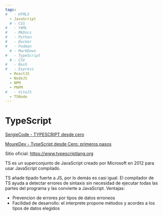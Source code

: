 ```yaml
---
tags:
#   - HTML5
  - JavaScript
  # - CSS
#   - YAML
#   - MkDocs
#   - Python
#   - Docker
#   - Podman
  # - MarkDown
#   - TypeScript
  # - CSV
#   - Bash
#   - Express
  - ReactJS
  - NodeJS
  - NPM
  - PNPM
#   - ViteJS
  - TSNode
---
```


# TypeScript

[SergieCode - TYPESCRIPT desde cero](https://www.youtube.com/watch?v=UTA5bykCx2c)

[MoureDev - TypeScript desde Cero: primeros pasos](https://www.youtube.com/watch?v=4W3UWjyyVkQ&t=585s)

Sitio oficial: https://www.typescriptlang.org

TS es un superconjunto de JavaScript creado por Microsoft en 2012 para usar JavaScript compilado.

TS añade tipado fuerte a JS, por lo demás es casi igual.
El compilador de TS ayuda a detectar errores de sintaxis sin necesidad de ejecutar todas las partes del programa 
y las convierte a JavaScript.
Ventajas:

- Prevencion de errores por tipos de datos erroneos
- Facilidad de desarrollo: el interprete propone métodos y acordes a los tipos de datos elegidos

<!-- 
## Instalaciones - TS Node

Instalar NodeJS y luego instalar por terminal Typescript (normalmente se hace en modo global)

```bash
npm install -g typescript   
```

Para instalar TS-Node (entorno de ejecucion adaptado a TypeScript, similar a NodeJS)

```bash
npm install -g ts-node
```

Para verificar las versiones disponibles:

```bash
tsc --version
ts-node --version
```

Sitio de TS Node: https://typestrong.org/ts-node/docs/ 
-->



<!-- 
## Compilacion
## Extensión y compilacion

Los programas de TypesCript se guardan con la extension **.ts**. 

La compilacion del código TS se hace con el comando *tsc*:
```bash
tsc <nombre_rutina>.ts
```
Esto crea un archivo JS con el mismo nombre de archivo y la rutina adaptada a JavaScript.

En cambio, para interpretar directamente el código se usa el comando *ts-node*:
```bash
ts-node <nombre_rutina>.ts
```
 -->


<!-- 
## Modo observador

El modo observador se usa añadiendo la opcion -w (*watch*) a la compilación
```bash
tsc <nombre_rutina>.ts -w
```
Esto permite ver los cambios sobre la rutina JS casi en tiempo real. Muy útil para desarrolladores web.

## Inicializar proyectos

Para trabajar con múltiples archivos TS y también para decidir opciones de compilación es mejor inicializar un proyecto dentro del directorio de trabajo:
```bash
tsc -init
```
Esto crea un archivo *tsconfig.json* con las opciones de compilacion prearmadas. Una vez realizado este paso se puede usar el modo observador sobre TODOS los archivos con el comando:

```bash
    tsc -w
```
 -->






<!-- 
## Tipado de datos

TS asigna un tipo de datos a cada variable automáticamente al asignarle un valor. Este tipo de datos no puede ser alterado a posteriori. Por ejemplo, si una variable al ser creada se le asignó una cadena de texto esta se puede cambiar; sin embargo TS no permitirá guardar en la variable un numero entero, un flotante o cualquier otra cosa que no sea una cadena de caracteres.

Las variables se pueden tipar explicitamente mediante *interfases* con el operador **\:** . Por ejemplo, para una cadena de caracteres:

```bash
var texto : String = "mi texto";    //interfaz "String"
```

En el ejemplo 'String' es una interfase en tanto que 'string' es un dato primitivo.

## Tipos de datos

- Primitivos
  - string
  - number
  - boolean
  - undefined
  - null
  - void (vacío)
  - any (sólo para pruebas)
- Compuestos (estructurados)
  - object
  - array
  - enum
  - function 
- Definidos por el usuario
  - clase
  - interface
  - type
 -->

<!-- 

## Datos primitivos

### Number

Los numeros se tipean indicando el nombre de variable, dos puntos (:) y la palabra *'number'*.
Algunos ejemplos: variables numéricas inicializada con el numero 10 en distintos formatos numericos.
```typescript
const num1: number = 10; //decimal  
const num2: number = 1e1; //decimal ,notacion cientifica 
const num3: number = 0xA; //hexadecimal
const num4: number = 0o12; //octal
const num5: number = 0b1010; //binario  
```
### String

Las variables de texto usan la palabra reservada *'string'*
```typescript
const texto1: string = "Hola";
const texto2: string = 'mundo';

const n: number = 14;
const texto3: string =`Edad: ${n}`;  
```

### Boolean

Las variables lógicos (*booleanos*) se tipean co nal palabra reservada 'boolean':
```typescript
const logica1: boolean = true
const logica2: boolean = false
```
### Undefined
```typescript
let indefinido: undefined;
indefinido = undefined
```
### NULL

```typescript
let variable_null: null;
variable_null = null;
```
 -->


<!-- 

## Datos compuestos

### Objetos

Los objetos no se tipean directamente sino a traves de una 'interface' (ver más adelante).

### Arrays

Los arrays con único tipo de datos internos se tipean con la palabra reservada del tipo de datos y dos corchetes([]). Ejemplo: arreglo de textos

```typescript
const nombres: string[] = ["Juan","Maria", "Pedro"]
```

## Enum

Las enumeraciones ro requieren tipado añadido

```typescript
enum DiaSemana{
    Lunes,
    Martes,
    Miercoles,
    Jueves,
    Viernes,
    Sabado,
    Domingo,
}

enum Colores{
    Rojo="rojo",
    Verde="verde",
    Azul="azul",
}
```
 -->



<!-- 

### Funciones

En las funciones hay que tipar tanto los datos de entrada (*argumentos*) como los datos de salida (*valor de retorno*).

```typescript
function sumar(a: number,b: number): number{
    return a+b;
}
```

Las funciones flecha pueden tener retorno implicito (inferido por TS):

```typescript
const dividir = (a: number,b:number) => a / b;
```

Typescript permite usar argumentos opcionales marcados con '?':

```typescript
function saludar(nombre?: string): string {
    if (nombre!==undefined){
        return `Hola ${nombre}`
    } else{
        return "Hola Noname"
    }
}
```
y valores de defecto asignados tras el tipeo:

```typescript
const dividir = (a: number,b: number = 1) => a / b;
``` -->



<!-- 
### Clases
De las clases se tipean tanto los *atributos* como los *constructores*:
```typescript
Class Persona{
    nombre: string;
    constructor(nombre: string){
        this.nombre = nombre;
    }
    saludar(){
        console.log('Hola, mi nombre es ${this.nombre}.')
    }
}
```
Nota al pie: 'atributos' son las variables internas de la clasa, las cuales serán afectadas por los métodos; en tanto que los 'constructores' son las variables auxiliares que se usan para inicializar la *instancia* (es decir la estructura de datos con la forma y métodos de la clase)
 -->

<!-- 

### Interface

Interfaz basica:
```typescript
interface Persona{
    nombre: string;
    edad:   number;
}
```
Interfaz con propiedades opcionales:

```typescript
interface Producto {
    nombre: string;
    precio: number;
    descripcion?: string; 
}
```
Interfaz para funciones:

```typescript
interface comparador{
    (a: number, b: number): boolean;
}
```

Interfaz para clases:

```typescript
interface Persona {
    nombre: string;
    edad:   number;
    saludar(): void;
}
```
 -->





<!-- 
### Types

Se pueden crear tipos de datos personalizados usando la palabra reservada *'type'*

Básico:

```typescript
type Numero = number;
```

Objeto literal:

```typescript
type Personal = {
    nombre: string;
    edad: number;
}
```
Union de tipos:

```typescript
type Nombre = string | null;
```

Propiedades opcionales:

```typescript
type Producto = {
    nombre: string;
    precio: number;
    descripcion?: string;
}
```

Tipos par funciones:

```typescript
type Comparador1 = {
    (a: number, b: number): boolean;
}
```

Tipos para clases:

```typescript
type Persona2 = {
    nombre: string;
    edad:   number;
    saludar(): void;
}
```
 -->


<!-- 
## Encapsulamiento y genéricos

El encapsulamiento consiste en hacer privados a los atributos de las clases y acceder a ellos únicamente mediante los métodos dedicados para ello, llamados genéricamente 'getters' (lectura: *get*) y 'setters' (escritura: *set*)

```typescript
// T es un genérico
class Sorteo<T>{

    private ticket?: T;

    constructor(
        private nombre: string
        ){ }  

    setTicket(ticket: T){
        this.ticket = ticket;
    }

    getTicket(){
        return this.ticket
    }

    public sortear(): string {
        return `Para ${this.nombre} el ticket es ${this.ticket}`
    }
}
```

En ejemplo se usa un *genérico* como argumento entre \<\>. Este argumento se tipea recién al crear las *instancias* de la clase, es decir al darle uso. 
En el ejemplo siguiente: tickets T numéricos
```typescript
// Ticket numérico y nombre de beneficiario
let sorteo = new Sorteo< number >("Manolo")
//Asignacion de valor
sorteo.setTicket(7)
console.log(sorteo.sortear())
```
El ticket también podría ser un texto, por ejemplo un alfanumérico. En tal caso al genérico se lo tipea como string: 

```typescript
let sorteo = new Sorteo< string >("Paco")
sorteo.setTicket("S3")
console.log(sorteo.sortear())
```
 -->

<!-- 
## React en TS

ReactJS puede usarse con TS. Mediante Vite se puede crear un proyecto con la opción 'TypeScript+ SWC' ,se instalan los paquetes necesarios localmente (npm install) y el resultado es un proyecto cuyo código de componentes se guarda en archivos con extensión .tsx en vez de .jsx.

Al finalizar el trabajo se construye el proyecto con 'npm run build'.
 -->
